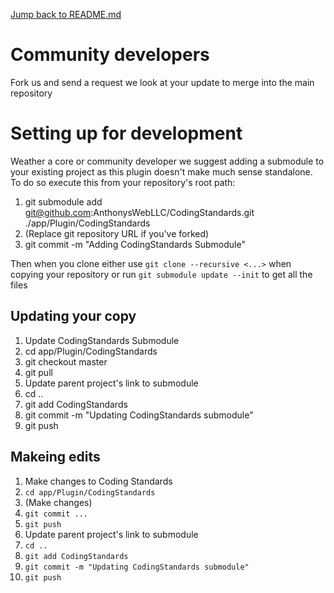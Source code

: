 [Jump back to README.md](README.md)

# Community developers #
Fork us and send a request we look at your update to merge into the main repository

# Setting up for development #
Weather a core or community developer we suggest adding a submodule to your existing project as this plugin doesn't make much sense standalone.  To do so execute this from your repository's root path:

1. git submodule add git@github.com:AnthonysWebLLC/CodingStandards.git ./app/Plugin/CodingStandards
 1. (Replace git repository URL if you've forked)
1. git commit -m "Adding CodingStandards Submodule"

Then when you clone either use `git clone --recursive <...>` when copying your repository or run `git submodule update --init` to get all the files

## Updating your copy ##
1. Update CodingStandards Submodule
 1. cd app/Plugin/CodingStandards
 1. git checkout master
 1. git pull
1. Update parent project's link to submodule
 1. cd ..
 1. git add CodingStandards
 1. git commit -m "Updating CodingStandards submodule"
 1. git push

## Makeing edits ##

1. Make changes to Coding Standards
 1. `cd app/Plugin/CodingStandards`
 1. (Make changes)
 1. `git commit ...`
 1. `git push`
1. Update parent project's link to submodule
 1. `cd ..`
 1. `git add CodingStandards`
 1. `git commit -m "Updating CodingStandards submodule"`
 1. `git push`
